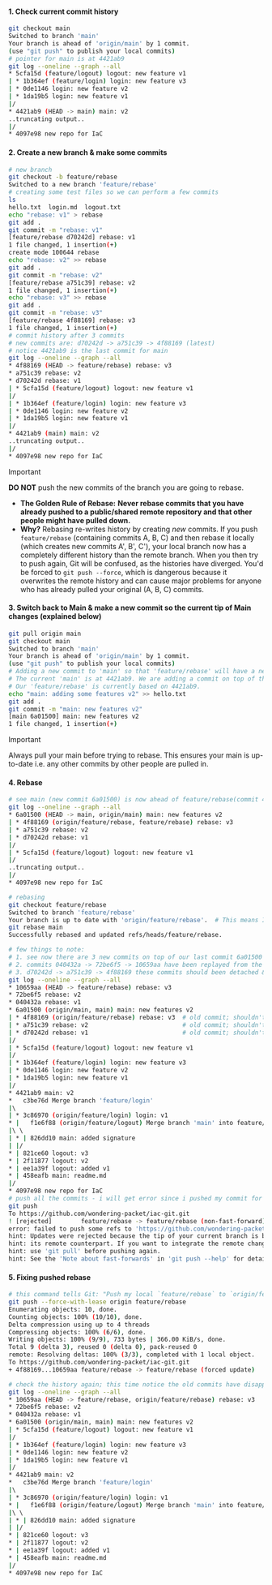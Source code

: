 #### **1. Check current commit history**
```bash
git checkout main  
Switched to branch 'main'  
Your branch is ahead of 'origin/main' by 1 commit.  
(use "git push" to publish your local commits)  
# pointer for main is at 4421ab9
git log --oneline --graph --all  
* 5cfa15d (feature/logout) logout: new feature v1  
| * 1b364ef (feature/login) login: new feature v3  
| * 0de1146 login: new feature v2  
| * 1da19b5 login: new feature v1  
|/  
* 4421ab9 (HEAD -> main) main: v2  
..truncating output..
|/  
* 4097e98 new repo for IaC
```
#### **2. Create a new branch & make some commits**
```bash
# new branch
git checkout -b feature/rebase  
Switched to a new branch 'feature/rebase'  
# creating some test files so we can perform a few commits
ls  
hello.txt  login.md  logout.txt  
echo "rebase: v1" > rebase  
git add .  
git commit -m "rebase: v1"  
[feature/rebase d70242d] rebase: v1  
1 file changed, 1 insertion(+)  
create mode 100644 rebase  
echo "rebase: v2" >> rebase  
git add .  
git commit -m "rebase: v2"  
[feature/rebase a751c39] rebase: v2  
1 file changed, 1 insertion(+)  
echo "rebase: v3" >> rebase  
git add .  
git commit -m "rebase: v3"  
[feature/rebase 4f88169] rebase: v3  
1 file changed, 1 insertion(+)
# commit history after 3 commits
# new commits are: d70242d -> a751c39 -> 4f88169 (latest)
# notice 4421ab9 is the last commit for main
git log --oneline --graph --all  
* 4f88169 (HEAD -> feature/rebase) rebase: v3  
* a751c39 rebase: v2  
* d70242d rebase: v1  
| * 5cfa15d (feature/logout) logout: new feature v1  
|/  
| * 1b364ef (feature/login) login: new feature v3  
| * 0de1146 login: new feature v2  
| * 1da19b5 login: new feature v1  
|/  
* 4421ab9 (main) main: v2  
..truncating output..
|/  
* 4097e98 new repo for IaC
```

> [!important]
> **DO NOT** push the new commits of the branch you are going to rebase.
> - **The Golden Rule of Rebase:** **Never rebase commits that you have already pushed to a public/shared remote repository and that other people might have pulled down.**
> - **Why?** Rebasing re-writes history by creating _new_ commits. If you push `feature/rebase` (containing commits A, B, C) and then rebase it locally (which creates new commits A', B', C'), your local branch now has a completely different history than the remote branch. When you then try to push again, Git will be confused, as the histories have diverged. You'd be forced to `git push --force`, which is dangerous because it overwrites the remote history and can cause major problems for anyone who has already pulled your original (A, B, C) commits.
#### **3. Switch back to Main & make a new commit so the current tip of Main changes (explained below)**
```bash
git pull origin main   
git checkout main
Switched to branch 'main'  
Your branch is ahead of 'origin/main' by 1 commit.  
(use "git push" to publish your local commits) 
# Adding a new commit to 'main' so that 'feature/rebase' will have a new base to rebase onto.
# The current 'main' is at 4421ab9. We are adding a commit on top of that.
# Our 'feature/rebase' is currently based on 4421ab9.
echo "main: adding some features v2" >> hello.txt  
git add .  
git commit -m "main: new features v2"  
[main 6a01500] main: new features v2  
1 file changed, 1 insertion(+)
```

> [!important]
> Always pull your main before trying to rebase. This ensures your main is up-to-date i.e. any other commits by other people are pulled in.

#### **4. Rebase**
```bash
# see main (new commit 6a01500) is now ahead of feature/rebase(commit 4f88169)
git log --oneline --graph --all  
* 6a01500 (HEAD -> main, origin/main) main: new features v2  
| * 4f88169 (origin/feature/rebase, feature/rebase) rebase: v3  
| * a751c39 rebase: v2  
| * d70242d rebase: v1  
|/  
| * 5cfa15d (feature/logout) logout: new feature v1  
|/  
..truncating output..
|/  
* 4097e98 new repo for IaC  

# rebasing
git checkout feature/rebase  
Switched to branch 'feature/rebase'  
Your branch is up to date with 'origin/feature/rebase'.  # This means I pushed 'feature/rebase' earlier. This is key for the push failure below! YES, I AM STUPID !!
git rebase main  
Successfully rebased and updated refs/heads/feature/rebase.  

# few things to note:
# 1. see now there are 3 new commits on top of our last commit 6a01500
# 2. commits 040432a -> 72be6f5 -> 10659aa have been replayed from the original d70242d -> a751c39 -> 4f88169 commits (in feature/rebase)
# 3. d70242d -> a751c39 -> 4f88169 these commits should been detached & no longer be seen but since I pushed my rebase branch earlier they are still showing up in history; anyways as long as you haven't pushed your new commits - you will no longer see these old commits in the history. This is why it is extremely important that you DO NOT push your commits; imagine you pushed your commit 4f88169 then someone pulled it & s/he started working on the branch, now if you rebase - the entire history will be rewritten for the branch, 4f88169 commit will get detatched & be recreated with a new commit hash. Now when that other user tries to push his/her changes they will get divergent history.
git log --oneline --graph --all  
* 10659aa (HEAD -> feature/rebase) rebase: v3  
* 72be6f5 rebase: v2  
* 040432a rebase: v1  
* 6a01500 (origin/main, main) main: new features v2  
| * 4f88169 (origin/feature/rebase) rebase: v3  # old commit; shouldn't be here
| * a751c39 rebase: v2                          # old commit; shouldn't be here
| * d70242d rebase: v1                          # old commit; shouldn't be here
|/  
| * 5cfa15d (feature/logout) logout: new feature v1  
|/  
| * 1b364ef (feature/login) login: new feature v3  
| * 0de1146 login: new feature v2  
| * 1da19b5 login: new feature v1  
|/  
* 4421ab9 main: v2  
*   c3be76d Merge branch 'feature/login'  
|\  
| * 3c86970 (origin/feature/login) login: v1  
* |   f1e6f88 (origin/feature/logout) Merge branch 'main' into feature/logout  
|\ \  
| * | 826dd10 main: added signature  
| |/  
* | 821ce60 logout: v3  
* | 2f11877 logout: v2  
* | ee1a39f logout: added v1  
* | 458eafb main: readme.md  
|/  
* 4097e98 new repo for IaC
# push all the commits - i will get error since i pushed my commit for rebase. You won't if you didn't push those old commits.
git push
To https://github.com/wondering-packet/iac-git.git  
! [rejected]        feature/rebase -> feature/rebase (non-fast-forward)  
error: failed to push some refs to 'https://github.com/wondering-packet/iac-git.git'  
hint: Updates were rejected because the tip of your current branch is behind  
hint: its remote counterpart. If you want to integrate the remote changes,  
hint: use 'git pull' before pushing again.  
hint: See the 'Note about fast-forwards' in 'git push --help' for details.
```
#### **5. Fixing pushed rebase**
```bash
# this command tells Git: "Push my local `feature/rebase` to `origin/feature/rebase`, even if it's not a fast-forward, but **only if** `origin/feature/rebase` is exactly where I expect it to be."
git push --force-with-lease origin feature/rebase  
Enumerating objects: 10, done.  
Counting objects: 100% (10/10), done.  
Delta compression using up to 4 threads  
Compressing objects: 100% (6/6), done.  
Writing objects: 100% (9/9), 733 bytes | 366.00 KiB/s, done.  
Total 9 (delta 3), reused 0 (delta 0), pack-reused 0  
remote: Resolving deltas: 100% (3/3), completed with 1 local object.  
To https://github.com/wondering-packet/iac-git.git  
+ 4f88169...10659aa feature/rebase -> feature/rebase (forced update)  

# check the history again; this time notice the old commits have disappeared
git log --oneline --graph --all  
* 10659aa (HEAD -> feature/rebase, origin/feature/rebase) rebase: v3  
* 72be6f5 rebase: v2  
* 040432a rebase: v1  
* 6a01500 (origin/main, main) main: new features v2  
| * 5cfa15d (feature/logout) logout: new feature v1  
|/  
| * 1b364ef (feature/login) login: new feature v3  
| * 0de1146 login: new feature v2  
| * 1da19b5 login: new feature v1  
|/  
* 4421ab9 main: v2  
*   c3be76d Merge branch 'feature/login'  
|\  
| * 3c86970 (origin/feature/login) login: v1  
* |   f1e6f88 (origin/feature/logout) Merge branch 'main' into feature/logout  
|\ \  
| * | 826dd10 main: added signature  
| |/  
* | 821ce60 logout: v3  
* | 2f11877 logout: v2  
* | ee1a39f logout: added v1  
* | 458eafb main: readme.md  
|/  
* 4097e98 new repo for IaC
```